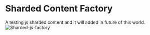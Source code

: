 # Sharded Content Factory
A testing  js sharded content and it will added in future of this world.
![Sharded-js-factory](https://user-images.githubusercontent.com/98332856/153745109-691b17ed-24d2-47b0-bb69-330c64eb244c.png)
